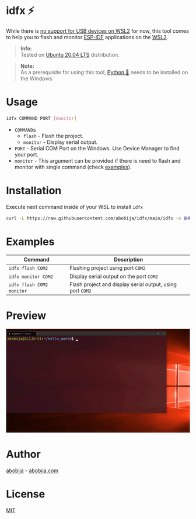# idfx :zap:

While there is [no support for USB devices on WSL2](https://github.com/microsoft/WSL/issues/4322) for now, this tool comes to help you to flash and monitor [ESP-IDF](https://github.com/espressif/esp-idf) applications on the [WSL2](https://docs.microsoft.com/en-us/windows/wsl/compare-versions).

> **Info:**<br>Tested on [Ubuntu 20.04 LTS](https://www.microsoft.com/en-us/p/ubuntu-2004-lts/9n6svws3rx71) distribution.

> **Note:**<br>As a prerequisite for using this tool, [Python :snake:](https://www.python.org) needs to be installed on the Windows.

# Usage

```sh
idfx COMMAND PORT [monitor]
```

- `COMMAND`s
    - `flash` - Flash the project.
    - `monitor` - Display serial output.
- `PORT` - Serial COM Port on the Windows. Use Device Manager to find your port.
- `monitor` - This argument can be provided if there is need to flash and monitor with single command (check [examples](#examples)).

# Installation

Execute next command inside of your WSL to install `idfx`

```sh
curl -L https://raw.githubusercontent.com/abobija/idfx/main/idfx -o $HOME/.local/bin/idfx && chmod u+x $HOME/.local/bin/idfx
```

# Examples

| Command  | Description |
| ------------- | ------------- |
| `idfx flash COM2`  | Flashing project using port `COM2` |
| `idfx monitor COM2`  | Display serial output on the port `COM2` |
| `idfx flash COM2 monitor` | Flash project and display serial output, using port `COM2` |

# Preview

![idfx preview](preview.gif)

# Author

[abobija](https://github.com/abobija) - [abobija.com](https://abobija.com)

# License

[MIT](LICENSE)
